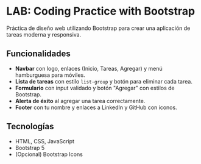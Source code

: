 # LAB: Coding Practice with Bootstrap

Práctica de diseño web utilizando Bootstrap para crear una aplicación de tareas moderna y responsiva.

## Funcionalidades

- **Navbar** con logo, enlaces (Inicio, Tareas, Agregar) y menú hamburguesa para móviles.
- **Lista de tareas** con estilo `list-group` y botón para eliminar cada tarea.
- **Formulario** con input validado y botón "Agregar" con estilos de Bootstrap.
- **Alerta de éxito** al agregar una tarea correctamente.
- **Footer** con tu nombre y enlaces a LinkedIn y GitHub con iconos.

## Tecnologías

- HTML, CSS, JavaScript
- Bootstrap 5
- (Opcional) Bootstrap Icons


